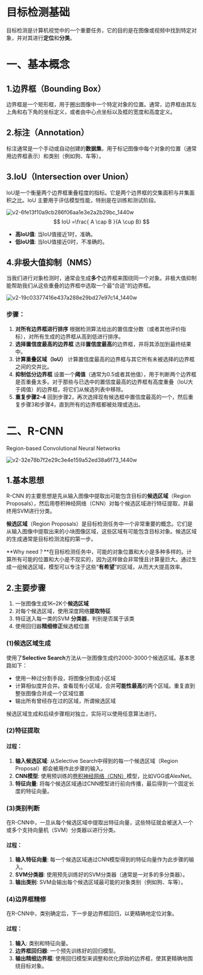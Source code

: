 # 目标检测基础

目标检测是计算机视觉中的一个重要任务，它的目的是在图像或视频中找到特定对象，并对其进行**定位**和**分类**。

# 一、基本概念

## 1.边界框（Bounding Box）

边界框是一个矩形框，用于圈出图像中一个特定对象的位置。通常，边界框由其左上角和右下角的坐标定义，或者由中心点坐标以及框的宽度和高度定义。

## 2.标注（Annotation）

标注通常是一个手动或自动创建的**数据集**，用于标记图像中每个对象的位置（通常用边界框表示）和类别（例如狗、车等）。

## 3.IoU（Intersection over Union）

IoU是一个衡量两个边界框重叠程度的指标。它是两个边界框的交集面积与并集面积之比。IoU 主要用于评估模型性能，特别是在训练和测试阶段。

![v2-6fe13f10a9cb286f06aa1e3e2a2b29bc_1440w](C:\Users\a1606\Documents\DeepLearningPaper\pic\v2-6fe13f10a9cb286f06aa1e3e2a2b29bc_1440w.png)
$$
IoU =
​
\frac{ A \cap B 
}{A \cup B}
$$

- **高IoU值**: 当IoU值接近1时，准确。
- **低IoU值**: 当IoU值接近0时，不准确的。

## 4.**非极大值抑制（**NMS**）**

当我们进行对象检测时，通常会生成**多个**边界框来围绕同一个对象。非极大值抑制能帮助我们从这些重叠的边界框中选取一个最“合适”的边界框。

![v2-19c03377416e437a288e29bd27e97c14_1440w](C:\Users\a1606\Documents\DeepLearningPaper\pic\v2-19c03377416e437a288e29bd27e97c14_1440w.png)

### 步骤：

1. **对所有边界框进行排序**
   根据检测算法给出的置信度分数（或者其他评价指标），对所有生成的边界框从高到低进行排序。
2. **选择置信度最高的边界框**
   选择**置信度最高**的边界框，并将其添加到最终结果中。
3. **计算重叠区域（IoU）**
   计算置信度最高的边界框与其它所有未被选择的边界框之间的交并比。
4. **抑制低分边界框**
   设置一个**阈值**（通常为0.5或者其他值），用于判断两个边界框是否重叠太多。对于那些与已选中的置信度最高的边界框有高度重叠（IoU大于阈值）的边界框，将它们从候选列表中移除。
5. **重复步骤2-4**
   回到步骤2，再次选择现有候选框中置信度最高的一个，然后重复步骤3和步骤4，直到所有的边界框都被处理或选出。

# 二、R-CNN

Region-based Convolutional Neural Networks

![v2-32e78b7f2e29c3e4e159a52ed38a6f73_1440w](C:\Users\a1606\Documents\DeepLearningPaper\pic\v2-32e78b7f2e29c3e4e159a52ed38a6f73_1440w.webp)

## 1.基本思想

R-CNN 的主要思想是先从输入图像中提取出可能包含目标的**候选区域**（Region Proposals），然后用卷积神经网络（CNN）对每个候选区域进行特征提取，并最终用SVM进行分类。

**候选区域**（Region Proposals）是目标检测任务中一个非常重要的概念。它们是从输入图像中提取出来的小块图像区域，这些区域有可能包含目标对象。候选区域的生成通常是目标检测流程的第一步。

**Why need？**在目标检测任务中，可能的对象位置和大小是多种多样的。计算所有可能的位置和大小是不现实的，因为这样做会非常慢且计算量巨大。通过生成一组候选区域，模型可以专注于这些“**有希望**”的区域，从而大大提高效率。

## 2.主要步骤

1. 一张图像生成1K~2K个**候选区域**
2. 对每个候选区域，使用深度网络**提取特征**
3. 特征送入每一类的SVM **分类器**，判别是否属于该类
4. 使用回归器**精细修正**候选框位置

### (1)候选区域生成

使用了**Selective Search**方法从一张图像生成约2000-3000个候选区域。基本思路如下：

- 使用一种过分割手段，将图像分割成小区域
- 计算相似度并合并。查看现有小区域，合并**可能性最高**的两个区域。重复直到整张图像合并成一个区域位置
- 输出所有曾经存在过的区域，所谓候选区域

候选区域生成和后续步骤相对独立，实际可以使用任意算法进行。

### (2)特征提取

#### 过程：

1. **输入候选区域**: 从Selective Search中得到的每一个候选区域（Region Proposal）都会被用作此步骤的输入。
2. **CNN模型**: 使用预训练的[卷积神经网络（CNN）](‪预训练卷积神经网络(VGG,AlexNet).md)模型，比如VGG或AlexNet。
3. **特征向量**: 将每个候选区域通过CNN模型进行前向传播，最后得到一个固定长度的特征向量。

### (3)类别判断

在R-CNN中，一旦从每个候选区域中提取出特征向量，这些特征就会被送入一个或多个支持向量机（SVM）分类器以进行分类。

#### 过程：

1. **输入特征向量**: 每一个候选区域通过CNN模型得到的特征向量作为此步骤的输入。
2. **SVM分类器**: 使用预先训练好的SVM分类器（通常是一对多的多分类器）。
3. **输出类别**: SVM会输出每个候选区域最可能的对象类别（例如狗、车等）。

### (4)边界框精修

在R-CNN中，类别确定后，下一步是边界框回归，以更精确地定位对象。

#### 过程：

1. **输入**: 类别和特征向量。
2. **边界框回归器**: 一个预先训练好的回归模型。
3. **输出精细边界框**: 使用回归模型来调整和优化原始的边界框，使其更精确地围绕目标对象。

